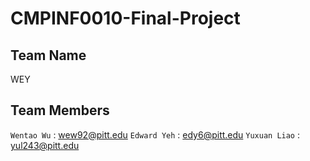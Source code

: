 # CMPINF0010-Final-Project

## Team Name
WEY

## Team Members
`Wentao Wu` : wew92@pitt.edu
`Edward Yeh` : edy6@pitt.edu
`Yuxuan Liao` : yul243@pitt.edu

